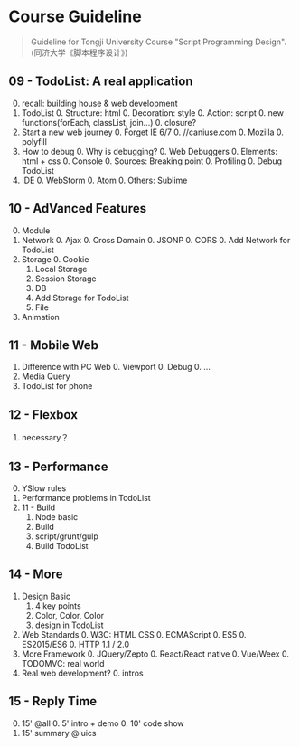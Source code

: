 # Course Guideline

> Guideline for Tongji University Course "Script Programming Design". (同济大学《脚本程序设计》)

## 09 - TodoList: A real application
0. recall: building house & web development
0. TodoList
    0. Structure: html
    0. Decoration: style
    0. Action: script
      0. new functions(forEach, classList, join...)
      0. closure?
0. Start a new web journey
    0. Forget IE 6/7
    0. //caniuse.com
    0. Mozilla
    0. polyfill
0. How to debug
    0. Why is debugging?
    0. Web Debuggers
    0. Elements: html + css
    0. Console
    0. Sources: Breaking point
    0. Profiling
    0. Debug TodoList
0. IDE
    0. WebStorm
    0. Atom
    0. Others: Sublime

## 10 - AdVanced Features
0. Module
1. Network
    0. Ajax
    0. Cross Domain
        0. JSONP
        0. CORS
    0. Add Network for TodoList
0. Storage
    0. Cookie
    1. Local Storage
    1. Session Storage
    0. DB
    0. Add Storage for TodoList
    0. File
0. Animation

## 11 - Mobile Web

1. Difference with PC Web
    0. Viewport
    0. Debug
    0. ...
0. Media Query
0. TodoList for phone

## 12 - Flexbox
1. necessary？

## 13 - Performance
0. YSlow rules
0. Performance problems in TodoList
0. 11 - Build
    1. Node basic
    0. Build
    0. script/grunt/gulp
    0. Build TodoList        

## 14 - More
1. Design Basic
    1. 4 key points
    0. Color, Color, Color
    0. design in TodoList
0. Web Standards
    0. W3C: HTML CSS
    0. ECMAScript 
        0. ES5
        0. ES2015/ES6
    0. HTTP 1.1 / 2.0
0. More Framework
    0. JQuery/Zepto
    0. React/React native
    0. Vue/Weex
    0. TODOMVC: real world
0. Real web development?
    0. intros

## 15 - Reply Time

0. 15' @all
    0. 5' intro + demo
    0. 10' code show
0. 15' summary @luics    